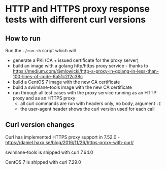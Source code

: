 # HTTP and HTTPS proxy response tests with different curl versions

## How to run

Run the `./run.sh` script which will
 - generate a PKI (CA + issued certificate for the proxy server)
 - build an image with a golang http/https proxy service - thanks to https://medium.com/@mlowicki/http-s-proxy-in-golang-in-less-than-100-lines-of-code-6a51c2f2c38c
 - build a CentOS 7 image with the new CA certificate 
 - build a swimlane-tools image with the new CA certificate
 - run through all test cases with the proxy service running as an HTTP proxy and as an HTTPS proxy
   - all curl commands are run with headers only, no body, argument `-I`
   - the user-agent header shows the curl version used for each call

## Curl version changes

Curl has implemented HTTPS proxy support in 7.52.0 - https://daniel.haxx.se/blog/2016/11/26/https-proxy-with-curl/

swimlane-tools is shipped with curl 7.64.0

CentOS 7 is shipped with curl 7.29.0
